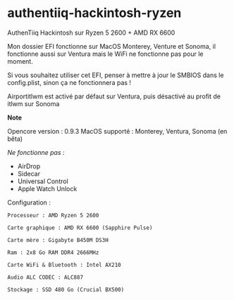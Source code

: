 # authentiiq-hackintosh-ryzen
 AuthenTiiq Hackintosh sur Ryzen 5 2600 + AMD RX 6600
 
Mon dossier EFI fonctionne sur MacOS Monterey, Venture et Sonoma, il fonctionne aussi sur Ventura mais le WiFi ne fonctionne pas pour le moment.
 
 Si vous souhaitez utiliser cet EFI, penser à mettre à jour le SMBIOS dans le config.plist, sinon ça ne fonctionnera pas !

 Airportitlwm est activé par défaut sur Ventura, puis désactivé au profit de itlwm sur Sonoma
 
 **Note**
 
 Opencore version : 0.9.3
 MacOS supporté : Monterey, Ventura, Sonoma (en bêta)
 
 *Ne fonctionne pas :*
 - AirDrop
 - Sidecar
 - Universal Control
 - Apple Watch Unlock
 
Configuration :
```
Processeur : AMD Ryzen 5 2600

Carte graphique : AMD RX 6600 (Sapphire Pulse)

Carte mère : Gigabyte B450M DS3H

Ram : 2x8 Go RAM DDR4 2666MHz

Carte WiFi & Bluetooth : Intel AX210 

Audio ALC CODEC : ALC887

Stockage : SSD 480 Go (Crucial BX500) 
```
